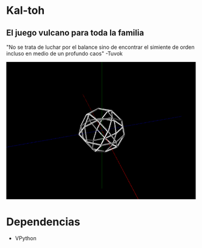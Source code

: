 # Kal-toh
## El juego vulcano para toda la familia

"No se trata de luchar por el balance sino de encontrar el simiente de orden incluso en medio de un profundo caos" -Tuvok

![Screenshot](https://raw.githubusercontent.com/sudoaza/kal-toh/master/kal-toh.png)

# Dependencias

* VPython

